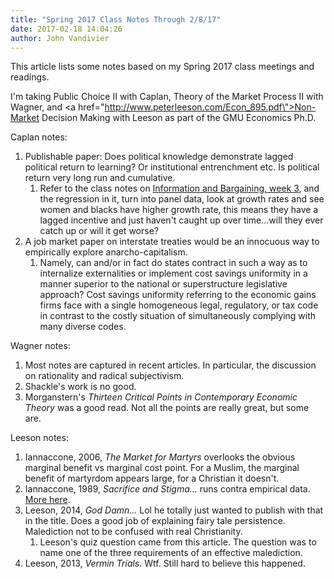 ```yaml
---
title: "Spring 2017 Class Notes Through 2/8/17"
date: 2017-02-18 14:04:26
author: John Vandivier
---
```




This article lists some notes based on my Spring 2017 class meetings and readings.

I'm taking Public Choice II with Caplan, Theory of the Market Process II with Wagner, and <a href=\"http://www.peterleeson.com/Econ_895.pdf\">Non-Market Decision Making with Leeson</a> as part of the GMU Economics Ph.D.

Caplan notes:
<ol>
 	<li>Publishable paper: Does political knowledge demonstrate lagged political return to learning? Or institutional entrenchment etc. Is political return very long run and cumulative.
<ol>
 	<li>Refer to the class notes on <a href=\"http://econfaculty.gmu.edu/bcaplan/e854/pc3.htm\">Information and Bargaining, week 3</a>, and the regression in it, turn into panel data, look at growth rates and see women and blacks have higher growth rate, this means they have a lagged incentive and just haven't caught up over time...will they ever catch up or will it get worse?</li>
</ol>
</li>
 	<li>A job market paper on interstate treaties would be an innocuous way to empirically explore anarcho-capitalism.
<ol>
 	<li>Namely, can and/or in fact do states contract in such a way as to internalize externalities or implement cost savings uniformity in a manner superior to the national or superstructure legislative approach? Cost savings uniformity referring to the economic gains firms face with a single homogeneous legal, regulatory, or tax code in contrast to the costly situation of simultaneously complying with many diverse codes.</li>
</ol>
</li>
</ol>
Wagner notes:
<ol>
 	<li>Most notes are captured in recent articles. In particular, the discussion on rationality and radical subjectivism.</li>
 	<li>Shackle's work is no good.</li>
 	<li>Morganstern's <em>Thirteen Critical Points in Contemporary Economic Theory </em>was a good read. Not all the points are really great, but some are.</li>
</ol>
Leeson notes:
<ol>
 	<li>Iannaccone, 2006, <em>The Market for Martyrs</em> overlooks the obvious marginal benefit vs marginal cost point. For a Muslim, the marginal benefit of martyrdom appears large, for a Christian it doesn't.</li>
 	<li>Iannaccone, 1989, <em>Sacrifice and Stigma...</em> runs contra empirical data. <a href=\"http://www.afterecon.com/economics-and-finance/contra-iannaccones-sacrifice-stigma/\">More here</a>.</li>
 	<li>Leeson, 2014, <em>God Damn...</em> Lol he totally just wanted to publish with that in the title. Does a good job of explaining fairy tale persistence. Malediction not to be confused with real Christianity.
<ol>
 	<li>Leeson's quiz question came from this article. The question was to name one of the three requirements of an effective malediction.</li>
</ol>
</li>
 	<li>Leeson, 2013, <em>Vermin Trials</em>. Wtf. Still hard to believe this happened.</li>
</ol>